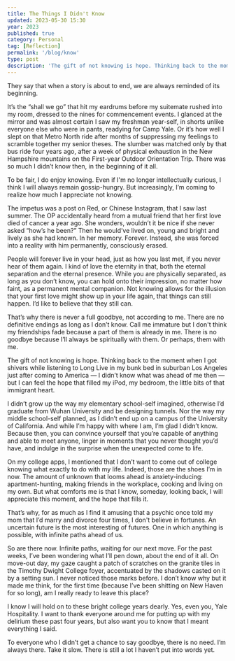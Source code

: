 ```yaml
---
title: The Things I Didn't Know
updated: 2023-05-30 15:30
year: 2023
published: true
category: Personal
tag: [Reflection]
permalink: '/blog/know'
type: post
description: 'The gift of not knowing is hope. Thinking back to the moment when I got shivers while listening to Long Live in my bunk bed in suburban Los Angeles just after coming to America — I didn’t know what was ahead of me then — but I can feel the hope that filled my iPod, my bedroom, the little bits of that immigrant heart. '
---
```


They say that when a story is about to end, we are always reminded of its beginning.

It’s the “shall we go” that hit my eardrums before my suitemate rushed into my room, dressed to the nines for commencement events. I glanced at the mirror and was almost certain I saw my freshman year-self, in shorts unlike everyone else who were in pants, readying for Camp Yale. Or it’s how well I slept on that Metro North ride after months of suppressing my feelings to scramble together my senior theses. The slumber was matched only by that bus ride four years ago, after a week of physical exhaustion in the New Hampshire mountains on the First-year Outdoor Orientation Trip. There was so much I didn’t know then, in the beginning of it all.

To be fair, I do enjoy knowing. Even if I'm no longer intellectually curious, I think I will always remain gossip-hungry. But increasingly, I’m coming to realize how much I appreciate not knowing.

The impetus was a post on Red, or Chinese Instagram, that I saw last summer. The OP accidentally heard from a mutual friend that her first love died of cancer a year ago. She wonders, wouldn’t it be nice if she never asked “how’s he been?” Then he would’ve lived on, young and bright and lively as she had known. In her memory. Forever. Instead, she was forced into a reality with him permanently, consciously erased.

People will forever live in your head, just as how you last met, if you never hear of them again. I kind of love the eternity in that, both the eternal separation and the eternal presence. While you are physically separated, as long as you don’t know, you can hold onto their impression, no matter how faint, as a permanent mental companion. Not knowing allows for the illusion that your first love might show up in your life again, that things can still happen. I’d like to believe that they still can.

That’s why there is never a full goodbye, not according to me. There are no definitive endings as long as I don’t know. Call me immature but I don't think my friendships fade because a part of them is already in me. There is no goodbye because I’ll always be spiritually with them. Or perhaps, them with me.

The gift of not knowing is hope. Thinking back to the moment when I got shivers while listening to Long Live in my bunk bed in suburban Los Angeles just after coming to America — I didn’t know what was ahead of me then — but I can feel the hope that filled my iPod, my bedroom, the little bits of that immigrant heart.

I didn’t grow up the way my elementary school-self imagined, otherwise I’d graduate from Wuhan University and be designing tunnels. Nor the way my middle school-self planned, as I didn’t end up on a campus of the University of California. And while I’m happy with where I am, I’m glad I didn’t know. Because then, you can convince yourself that you’re capable of anything and able to meet anyone, linger in moments that you never thought you’d have, and indulge in the surprise when the unexpected come to life.

On my college apps, I mentioned that I don’t want to come out of college knowing what exactly to do with my life. Indeed, those are the shoes I’m in now. The amount of unknown that looms ahead is anxiety-inducing: apartment-hunting, making friends in the workplace, cooking and living on my own. But what comforts me is that I know, someday, looking back, I will appreciate this moment, and the hope that fills it.

That’s why, for as much as I find it amusing that a psychic once told my mom that I’d marry and divorce four times, I don't believe in fortunes. An uncertain future is the most interesting of futures. One in which anything is possible, with infinite paths ahead of us.

So are there now. Infinite paths, waiting for our next move. For the past weeks, I’ve been wondering what I’ll pen down, about the end of it all. On move-out day, my gaze caught a patch of scratches on the granite tiles in the Timothy Dwight College foyer, accentuated by the shadows casted on it by a setting sun. I never noticed those marks before. I don’t know why but it made me think, for the first time (because I’ve been shitting on New Haven for so long), am I really ready to leave this place?

I know I will hold on to these bright college years dearly. Yes, even you, Yale Hospitality. I want to thank everyone around me for putting up with my delirium these past four years, but also want you to know that I meant everything I said.

To everyone who I didn’t get a chance to say goodbye, there is no need. I’m always there. Take it slow. There is still a lot I haven’t put into words yet.
